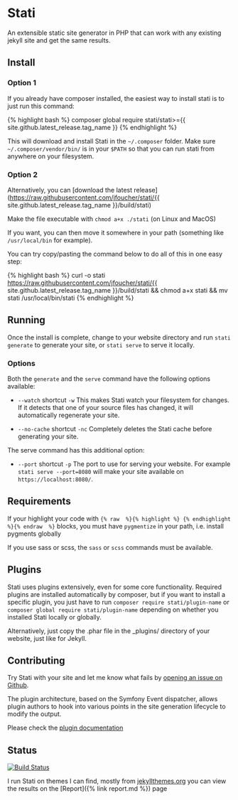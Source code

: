 
# Stati

An extensible static site generator in PHP that can work with any existing jekyll site and get the same results.


## Install

### Option 1

If you already have composer installed, the easiest way to install stati is to just run this command: 

{% highlight bash %}
composer global require stati/stati>={{ site.github.latest_release.tag_name }}
{% endhighlight %}

This will download and install Stati in the `~/.composer` folder. Make sure `~/.composer/vendor/bin/` is in your `$PATH` so that you can run stati from anywhere on your filesystem.

### Option 2

Alternatively, you can [download the latest release](https://raw.githubusercontent.com/jfoucher/stati/{{ site.github.latest_release.tag_name }}/build/stati)

Make the file executable with `chmod a+x ./stati` (on Linux and MacOS)

If you want, you can then move it somewhere in your path (something like `/usr/local/bin` for example).

You can try copy/pasting the command below to do all of this in one easy step:

{% highlight bash %}
curl -o stati https://raw.githubusercontent.com/jfoucher/stati/{{ site.github.latest_release.tag_name }}/build/stati && chmod a+x stati && mv stati /usr/local/bin/stati
{% endhighlight %}


## Running

Once the install is complete, change to your website directory and run `stati generate` to generate your site, or `stati serve` to serve it locally.

### Options

Both the `generate` and the `serve` command have the following options available:

- `--watch` shortcut `-w`
  This makes Stati watch your filesystem for changes. If it detects that one of your source files has changed, it will automatically regenerate your site.
  
- `--no-cache` shortcut `-nc`
  Completely deletes the Stati cache before generating your site.
  
The serve command has this additional option:

- `--port` shortcut `-p`
  The port to use for serving your website. For example `stati serve --port=8080` will make your site available on `https://localhost:8080/`.

## Requirements

If your highlight your code with `{% raw  %}{% highlight %} {% endhighlight %}{% endraw  %}` blocks, you must have `pygmentize` in your path, i.e. install pygments globally

If you use sass or scss, the `sass` or `scss` commands must be available.

## Plugins

Stati uses plugins extensively, even for some core functionality. Required plugins are installed automatically by composer, but if you want to install a specific plugin, you just have to run `composer require stati/plugin-name` or `composer global require stati/plugin-name` depending on whether you installed Stati locally or globally.

Alternatively, just copy the .phar file in the _plugins/ directory of your website, just like for Jekyll.

## Contributing

Try Stati with your site and let me know what fails by [opening an issue on Github](https://github.com/jfoucher/stati/issues).

The plugin architecture, based on the Symfony Event dispatcher, allows plugin authors to hook into various points in the site generation lifecycle to modify the output.

Please check the [plugin documentation](plugins.md)

## Status

[![Build Status](https://travis-ci.org/jfoucher/stati.svg?branch=master)](https://travis-ci.org/jfoucher/stati)

I run Stati on themes I can find, mostly from [jekyllthemes.org](https://jekyllthemes.org) you can view the results on the [Report]({% link report.md %}) page